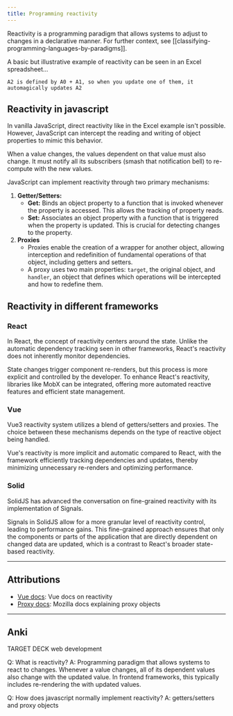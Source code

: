 ```yaml
---
title: Programming reactivity
---
```


Reactivity is a programming paradigm that allows systems to adjust to changes in a declarative manner. For further context, see [[classifying-programming-languages-by-paradigms]].

A basic but illustrative example of reactivity can be seen in an Excel spreadsheet...

`A2 is defined by A0 + A1, so when you update one of them, it automagically updates A2`

## Reactivity in javascript

In vanilla JavaScript, direct reactivity like in the Excel example isn't possible. However, JavaScript can intercept the reading and writing of object properties to mimic this behavior.

When a value changes, the values dependent on that value must also change. It must notify all its subscribers (smash that notification bell) to re-compute with the new values.

JavaScript can implement reactivity through two primary mechanisms:

1. **Getter/Setters:**
   - **Get:** Binds an object property to a function that is invoked whenever the property is accessed. This allows the tracking of property reads.
   - **Set:** Associates an object property with a function that is triggered when the property is updated. This is crucial for detecting changes to the property.
2. **Proxies**
   - Proxies enable the creation of a wrapper for another object, allowing interception and redefinition of fundamental operations of that object, including getters and setters.
   - A proxy uses two main properties: `target`, the original object, and `handler`, an object that defines which operations will be intercepted and how to redefine them.

## Reactivity in different frameworks

### React

In React, the concept of reactivity centers around the state. Unlike the automatic dependency tracking seen in other frameworks, React's reactivity does not inherently monitor dependencies.

State changes trigger component re-renders, but this process is more explicit and controlled by the developer. To enhance React's reactivity, libraries like MobX can be integrated, offering more automated reactive features and efficient state management.

### Vue

Vue3 reactivity system utilizes a blend of getters/setters and proxies. The choice between these mechanisms depends on the type of reactive object being handled.

Vue's reactivity is more implicit and automatic compared to React, with the framework efficiently tracking dependencies and updates, thereby minimizing unnecessary re-renders and optimizing performance.

### Solid

SolidJS has advanced the conversation on fine-grained reactivity with its implementation of Signals.

Signals in SolidJS allow for a more granular level of reactivity control, leading to performance gains. This fine-grained approach ensures that only the components or parts of the application that are directly dependent on changed data are updated, which is a contrast to React's broader state-based reactivity.

---

## Attributions

- [Vue docs](https://vuejs.org/guide/extras/reactivity-in-depth.html#:~:text=Reactivity%20is%20a%20programming%20paradigm,changes%20in%20a%20declarative%20manner.): Vue docs on reactivity
- [Proxy docs](https://developer.mozilla.org/en-US/docs/Web/JavaScript/Reference/Global_Objects/Proxy): Mozilla docs explaining proxy objects

---

## Anki

TARGET DECK
web development

Q: What is reactivity?
A: Programming paradigm that allows systems to react to changes. Whenever a value changes, all of its dependent values also change with the updated value. In frontend frameworks, this typically includes re-rendering the with updated values.

<!--ID: 1702550848453-->

Q: How does javascript normally implement reactivity?
A: getters/setters and proxy objects

<!--ID: 1702568925958-->
